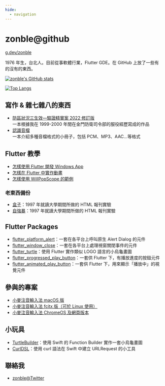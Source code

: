 ```yaml
---
hide:
  - navigation
---
```


# zonble@github

[g.dev/zonble](https://g.dev/zonble)

1976 年生，台北人。目前從事軟體行業，Flutter GDE。在 GitHub 上放了一些有的沒有的東西。

[![zonble's GitHub stats](https://github-readme-stats.vercel.app/api?username=zonble)](https://github.com/zonble/github-readme-stats)

[![Top Langs](https://github-readme-stats.vercel.app/api/top-langs/?username=zonble&layout=compact)](https://github.com/zonble/github-readme-stats)

## 寫作 & 雜七雜八的東西

- [防區狀況三生效—驗證精實案 2022 修訂版](https://zonble.github.io/zk3/)<br/>一本根據我在 1999-2000 年間在金門防衛司令部的服役經歷寫成的作品
- [認識音檔](https://zonble.github.io/understanding_audio_files/)<br/>一本介紹多種音檔格式的小冊子，包括 PCM、MP3、AAC…等格式

## Flutter 教學

- [怎樣使用 Flutter 開發 Windows App](https://zonble.github.io/flutter_windows_app_dev_slide/)
- [怎樣在 Flutter 中實作動畫](https://zonble.github.io/flutter_animation_slide/#/)
- [怎樣使用 WillPopScope 的範例](https://zonble.github.io/willpopscope_demo/)

### 老東西備份

- [盒子](https://zonble.github.io/nccubox/)：1997 年就讀大學期間所做的 HTML 報刊實驗
- [自強暴](https://zonble.github.io/nccustrive/)：1997 年就讀大學期間所做的 HTML 報刊實驗

## Flutter Packages

- [flutter_platform_alert](https://github.com/zonble/flutter_platform_alert)：一套在各平台上呼叫原生 Alert Dialog 的元件
- [flutter_window_close](https://github.com/zonble/flutter_window_close)：一套在各平台上處理視窗關閉事件的元件
- [flutter_turtle](https://github.com/zonble/flutter_turtle)：使用 Flutter 實作類似 LOGO 語言的小烏龜畫圖
- [flutter_progressed_play_button](https://github.com/zonble/flutter_progressed_play_button)：一套供 Flutter 下，有播放進度的按鈕元件
- [flutter_animated_play_button](https://github.com/zonble/flutter_animated_play_button)：一套供 Flutter 下，用來顯示「播放中」的視覺元件

## 參與的專案

- [小麥注音輸入法 macOS 版](https://github.com/openvanilla/McBopomofo)
- [小麥注音輸入法 fcitx 版（可於 Linux 使用）](https://github.com/openvanilla/fcitx5-mcbopomofo)
- [小麥注音輸入法 ChromeOS 及網頁版本](https://github.com/openvanilla/McBopomofoWeb)

## 小玩具

- [TurtleBuilder](https://github.com/zonble/TurtleBuilder)：使用 Swift 的 Function Builder 實作一套小烏龜畫圖
- [CurlDSL](https://github.com/zonble/CurlDSL)：使用 curl 語法在 Swift 中建立 URLRequest 的小工具

## 聯絡我

- [zonble@Twitter](https://twitter.com/zonble)
